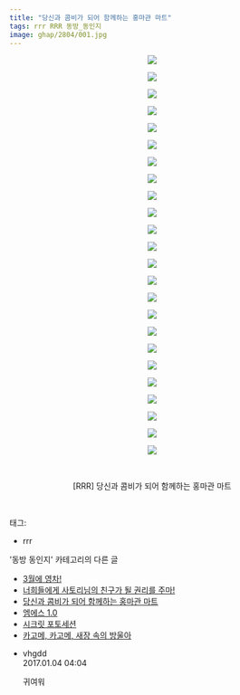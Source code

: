 ```yaml
---
title: "당신과 콤비가 되어 함께하는 홍마관 마트"
tags: rrr RRR 동방_동인지
image: ghap/2804/001.jpg
---
```

<div class="article">
<p style="text-align: center; clear: none; float: none;"><img src="{{ site.nasurl }}/ghap/2804/001.jpg"/></p>
<p style="text-align: center; clear: none; float: none;"><img src="{{ site.nasurl }}/ghap/2804/002.jpg"/></p>
<p style="text-align: center; clear: none; float: none;"><img src="{{ site.nasurl }}/ghap/2804/003.jpg"/></p>
<p style="text-align: center; clear: none; float: none;"><img src="{{ site.nasurl }}/ghap/2804/004.jpg"/></p>
<p style="text-align: center; clear: none; float: none;"><img src="{{ site.nasurl }}/ghap/2804/005.jpg"/></p>
<p style="text-align: center; clear: none; float: none;"><img src="{{ site.nasurl }}/ghap/2804/006.jpg"/></p>
<p style="text-align: center; clear: none; float: none;"><img src="{{ site.nasurl }}/ghap/2804/007.jpg"/></p>
<p style="text-align: center; clear: none; float: none;"><img src="{{ site.nasurl }}/ghap/2804/008.jpg"/></p>
<p style="text-align: center; clear: none; float: none;"><img src="{{ site.nasurl }}/ghap/2804/009.jpg"/></p>
<p style="text-align: center; clear: none; float: none;"><img src="{{ site.nasurl }}/ghap/2804/010.jpg"/></p>
<p style="text-align: center; clear: none; float: none;"><img src="{{ site.nasurl }}/ghap/2804/011.jpg"/></p>
<p style="text-align: center; clear: none; float: none;"><img src="{{ site.nasurl }}/ghap/2804/012.jpg"/></p>
<p style="text-align: center; clear: none; float: none;"><img src="{{ site.nasurl }}/ghap/2804/013.jpg"/></p>
<p style="text-align: center; clear: none; float: none;"><img src="{{ site.nasurl }}/ghap/2804/014.jpg"/></p>
<p style="text-align: center; clear: none; float: none;"><img src="{{ site.nasurl }}/ghap/2804/015.jpg"/></p>
<p style="text-align: center; clear: none; float: none;"><img src="{{ site.nasurl }}/ghap/2804/016.jpg"/></p>
<p style="text-align: center; clear: none; float: none;"><img src="{{ site.nasurl }}/ghap/2804/017.jpg"/></p>
<p style="text-align: center; clear: none; float: none;"><img src="{{ site.nasurl }}/ghap/2804/018.jpg"/></p>
<p style="text-align: center; clear: none; float: none;"><img src="{{ site.nasurl }}/ghap/2804/019.jpg"/></p>
<p style="text-align: center; clear: none; float: none;"><img src="{{ site.nasurl }}/ghap/2804/020.jpg"/></p>
<p style="text-align: center; clear: none; float: none;"><img src="{{ site.nasurl }}/ghap/2804/021.jpg"/></p>
<p style="text-align: center; clear: none; float: none;"><img src="{{ site.nasurl }}/ghap/2804/022.jpg"/></p>
<p style="text-align: center; clear: none; float: none;"><img src="{{ site.nasurl }}/ghap/2804/023.jpg"/></p>
<p style="text-align: center; clear: none; float: none;"><img src="{{ site.nasurl }}/ghap/2804/024.jpg"/></p>
<p style="text-align: center; clear: none; float: none;"><br/></p>
<p style="text-align: center; clear: none; float: none;">[RRR] 당신과 콤비가 되어 함께하는 홍마관 마트</p>
<p><br/></p>
</div><div class="tagTrail">
<p>태그: </p>
<ul>
<li>rrr</li>
</ul>
</div><div class="another">
<p>'동방 동인지' 카테고리의 다른 글</p>
<ul>
<li><a href="/2016-12-01-ghap_2806">3월에 영차!</a></li>
<li><a href="/2016-12-01-ghap_2805">너희들에게 사토리님의 친구가 될 권리를 주마!</a></li>
<li><a href="/2016-12-01-ghap_2804">당신과 콤비가 되어 함께하는 홍마관 마트</a></li>
<li><a href="/2016-12-01-ghap_2803">엠에스 1.0</a></li>
<li><a href="/2016-12-01-ghap_2802">시크릿 포토세션</a></li>
<li><a href="/2016-12-01-ghap_2801">카고메, 카고메, 새장 속의 방울아</a></li>
</ul>
</div><div class="cb_module cb_fluid">
<div class="cb_wrt cb_profile">
<div class="comment">
<ul>
<li class="cb_thumb_off" id="comment14882738">
<div class="cb_comment_area">
<div class="cb_info_area">
<div class="cb_section">
<span class="cb_nick_name">vhgdd</span>
</div>
<div class="cb_section">
<span class="cb_date">2017.01.04 04:04 </span>
</div>
</div>
<div class="cb_dsc_comment">
<p class="cb_dsc">
											귀여워
										</p>
</div>
</div></li>
</ul>
</div>
</div><!-- commentList close -->
</div>
